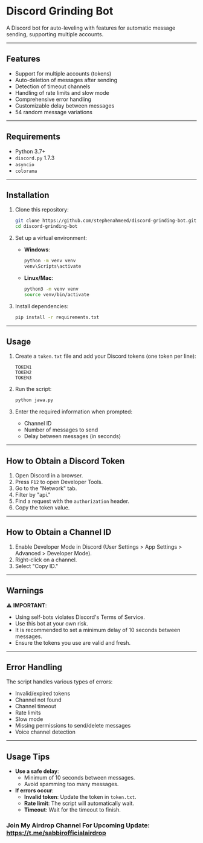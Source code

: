 # Discord Grinding Bot

A Discord bot for auto-leveling with features for automatic message sending, supporting multiple accounts.

---

## Features
- Support for multiple accounts (tokens)
- Auto-deletion of messages after sending
- Detection of timeout channels
- Handling of rate limits and slow mode
- Comprehensive error handling
- Customizable delay between messages
- 54 random message variations

---

## Requirements
- Python 3.7+
- `discord.py` 1.7.3
- `asyncio`
- `colorama`

---

## Installation
1. Clone this repository:
   ```bash
   git clone https://github.com/stephenahmeed/discord-grinding-bot.git
   cd discord-grinding-bot
   ```

2. Set up a virtual environment:
   - **Windows**:
     ```bash
     python -m venv venv
     venv\Scripts\activate
     ```
   - **Linux/Mac**:
     ```bash
     python3 -m venv venv
     source venv/bin/activate
     ```

3. Install dependencies:
   ```bash
   pip install -r requirements.txt
   ```

---

## Usage
1. Create a `token.txt` file and add your Discord tokens (one token per line):
   ```
   TOKEN1
   TOKEN2
   TOKEN3
   ```

2. Run the script:
   ```bash
   python jawa.py
   ```

3. Enter the required information when prompted:
   - Channel ID
   - Number of messages to send
   - Delay between messages (in seconds)

---

## How to Obtain a Discord Token
1. Open Discord in a browser.
2. Press `F12` to open Developer Tools.
3. Go to the "Network" tab.
4. Filter by "api."
5. Find a request with the `authorization` header.
6. Copy the token value.

---

## How to Obtain a Channel ID
1. Enable Developer Mode in Discord (User Settings > App Settings > Advanced > Developer Mode).
2. Right-click on a channel.
3. Select "Copy ID."

---

## Warnings
⚠️ **IMPORTANT**:
- Using self-bots violates Discord's Terms of Service.
- Use this bot at your own risk.
- It is recommended to set a minimum delay of 10 seconds between messages.
- Ensure the tokens you use are valid and fresh.

---

## Error Handling
The script handles various types of errors:
- Invalid/expired tokens
- Channel not found
- Channel timeout
- Rate limits
- Slow mode
- Missing permissions to send/delete messages
- Voice channel detection

---

## Usage Tips
- **Use a safe delay**:
  - Minimum of 10 seconds between messages.
  - Avoid spamming too many messages.
- **If errors occur**:
  - **Invalid token**: Update the token in `token.txt`.
  - **Rate limit**: The script will automatically wait.
  - **Timeout**: Wait for the timeout to finish.

### Join My Airdrop Channel For Upcoming Update: https://t.me/sabbirofficialairdrop
